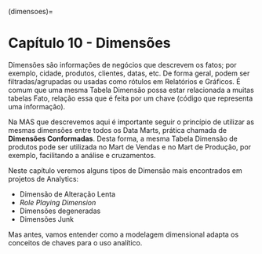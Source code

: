 (dimensoes)=
# Capítulo 10 - Dimensões

Dimensões  são informações de negócios que descrevem os fatos; por exemplo,  cidade, produtos, clientes, datas, etc. De forma geral, podem ser filtradas/agrupadas ou usadas como rótulos em Relatórios e Gráficos.  É comum que uma mesma Tabela Dimensão possa estar relacionada a muitas tabelas Fato, relação essa que é feita por um chave (código que representa uma informação).

Na MAS que descrevemos aqui é importante seguir o princípio de utilizar as mesmas dimensões entre todos os Data Marts, prática chamada de **Dimensões Conformadas**. Desta forma, a mesma Tabela Dimensão de produtos pode ser utilizada no Mart de Vendas e no Mart de Produção, por exemplo, facilitando a análise e cruzamentos.

Neste capítulo veremos alguns tipos de Dimensão mais encontrados em projetos de Analytics:

* Dimensão de Alteração Lenta
* *Role Playing Dimension*
* Dimensões degeneradas
* Dimensões Junk

Mas antes, vamos entender como a modelagem dimensional adapta os conceitos de chaves para o uso analítico.

